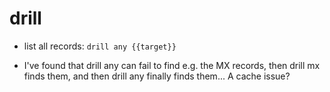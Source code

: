 # drill

- list all records:
`drill any {{target}}`

- I've found that drill any can fail to find e.g. the MX records, then drill mx finds them, and then drill any finally finds them... A cache issue?
